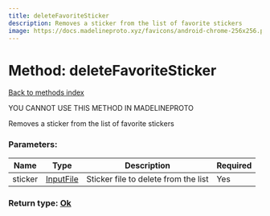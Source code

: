 ```yaml
---
title: deleteFavoriteSticker
description: Removes a sticker from the list of favorite stickers
image: https://docs.madelineproto.xyz/favicons/android-chrome-256x256.png
---
```

# Method: deleteFavoriteSticker  
[Back to methods index](index.md)


YOU CANNOT USE THIS METHOD IN MADELINEPROTO


Removes a sticker from the list of favorite stickers

### Parameters:

| Name     |    Type       | Description | Required |
|----------|---------------|-------------|----------|
|sticker|[InputFile](../types/InputFile.md) | Sticker file to delete from the list | Yes|


### Return type: [Ok](../types/Ok.md)

